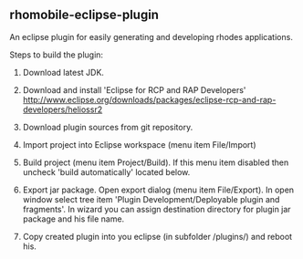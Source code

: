 rhomobile-eclipse-plugin
---

An eclipse plugin for easily generating and developing rhodes applications.

Steps to build the plugin:

1. Download latest JDK.

2. Download and install 'Eclipse for RCP and RAP Developers'
http://www.eclipse.org/downloads/packages/eclipse-rcp-and-rap-developers/heliossr2

3. Download plugin sources from git repository.

4. Import project into Eclipse workspace (menu item File/Import)

5. Build project (menu item Project/Build). If this menu item disabled then uncheck 'build automatically' located below.

6. Export jar package. 
   Open export dialog (menu item File/Export). In open window select tree item 'Plugin Development/Deployable plugin and fragments'. 
   In wizard you can assign destination directory for plugin jar package and his file name.

7. Copy created plugin into you eclipse (in subfolder /plugins/) and reboot his.